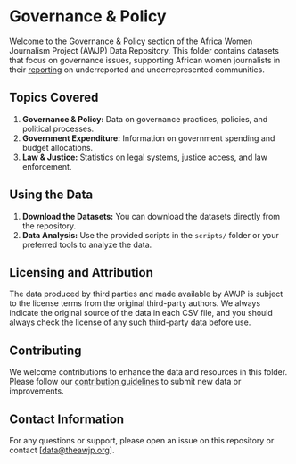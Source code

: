 # Governance & Policy

Welcome to the Governance & Policy section of the Africa Women Journalism Project (AWJP) Data Repository. This folder contains datasets that focus on governance issues, supporting African women journalists in their [reporting](https://theawjp.org/stories/) on underreported and underrepresented communities.

## Topics Covered

1. **Governance & Policy:** Data on governance practices, policies, and political processes.
2. **Government Expenditure:** Information on government spending and budget allocations.
3. **Law & Justice:** Statistics on legal systems, justice access, and law enforcement.


## Using the Data

1. **Download the Datasets:** You can download the datasets directly from the repository.
2. **Data Analysis:** Use the provided scripts in the `scripts/` folder or your preferred tools to analyze the data.

## Licensing and Attribution
The data produced by third parties and made available by AWJP is subject to the license terms from the original third-party authors. We always indicate the original source of the data in each CSV file, and you should always check the license of any such third-party data before use.

## Contributing
We welcome contributions to enhance the data and resources in this folder. Please follow our [contribution guidelines](CONTRIBUTING.md) to submit new data or improvements.

## Contact Information
For any questions or support, please open an issue on this repository or contact [data@theawjp.org].
